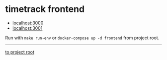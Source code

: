 # timetrack frontend

* [localhost:3000](http://localhost:3000)
* [localhost:3001](http://localhost:3001)

Run with `make run-env` or `docker-compose up -d frontend` from project root.

---
[to project root](https://github.com/dwalldorf/timetrack)